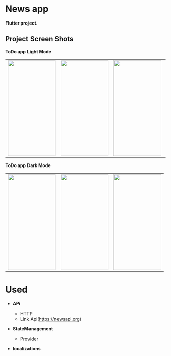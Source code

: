 # News app

 **Flutter project.**

## Project Screen Shots


**ToDo app Light Mode**
<table>
  <tr>
    <td><img src="https://github.com/MohamedAliMostafa/ToDo/assets/132190049/ff8f0ec6-429f-4ab4-a989-97667816518d" width=150 height=300></td>
    <td><img src="https://github.com/MohamedAliMostafa/ToDo/assets/132190049/98655fb0-38ab-45f9-b5bb-bf86cf147087" width=150 height=300></td>
    <td><img src="https://github.com/MohamedAliMostafa/ToDo/assets/132190049/d5fb074b-c533-4594-8396-32c8aa61ea15" width=150 height=300></td>
     <td><img src="https://github.com/MohamedAliMostafa/ToDo/assets/132190049/23f60feb-0705-4af1-9866-3e6055d7a7e5" width=150 height=300></td>
     <td><img src="https://github.com/MohamedAliMostafa/ToDo/assets/132190049/4968f0d7-9351-4f97-800a-ab4a86c9985a" width=150 height=300></td>
     <td><img src="https://github.com/MohamedAliMostafa/ToDo/assets/132190049/6baf1eff-2555-4c9d-9677-7c41ce67f6f8" width=150 height=300></td>
     <td><img src="https://github.com/MohamedAliMostafa/ToDo/assets/132190049/0446abcb-4491-4a16-b52a-52bcd3df09ee" width=150 height=300></td>
  </tr>
 </table>
 
 **ToDo app Dark Mode**
 <table>
  <tr>
    <td><img src="https://github.com/MohamedAliMostafa/ToDo/assets/132190049/4d236935-e9ca-4d7a-8d9a-874a8c630ad4" width=150 height=300></td>
    <td><img src="https://github.com/MohamedAliMostafa/ToDo/assets/132190049/17544351-4250-4c68-b1bc-d197dea32af0" width=150 height=300></td>
    <td><img src="https://github.com/MohamedAliMostafa/ToDo/assets/132190049/e412f288-a1f5-4a3c-b411-54ec543c9a4f" width=150 height=300></td>
  </tr>
 </table>
 
 # Used 
 
 - **APi**
    * HTTP
    * Link Api(https://newsapi.org)
   
 - **StateManagement**
    * Provider
   
 - **localizations**
 







